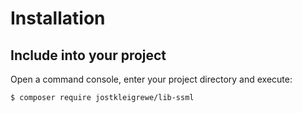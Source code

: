 Installation
============

Include into your project
----------------------------------

Open a command console, enter your project directory and execute:

```console
$ composer require jostkleigrewe/lib-ssml
```
